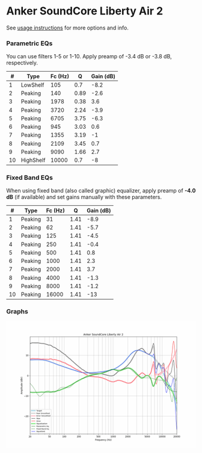 # Anker SoundCore Liberty Air 2
See [usage instructions](https://github.com/jaakkopasanen/AutoEq#usage) for more options and info.

### Parametric EQs
You can use filters 1-5 or 1-10. Apply preamp of -3.4 dB or -3.8 dB, respectively.

|   # | Type      |   Fc (Hz) |    Q |   Gain (dB) |
|-----|-----------|-----------|------|-------------|
|   1 | LowShelf  |       105 | 0.7  |        -8.2 |
|   2 | Peaking   |       140 | 0.89 |        -2.6 |
|   3 | Peaking   |      1978 | 0.38 |         3.6 |
|   4 | Peaking   |      3720 | 2.24 |        -3.9 |
|   5 | Peaking   |      6705 | 3.75 |        -6.3 |
|   6 | Peaking   |       945 | 3.03 |         0.6 |
|   7 | Peaking   |      1355 | 3.19 |        -1   |
|   8 | Peaking   |      2109 | 3.45 |         0.7 |
|   9 | Peaking   |      9090 | 1.66 |         2.7 |
|  10 | HighShelf |     10000 | 0.7  |        -8   |

### Fixed Band EQs
When using fixed band (also called graphic) equalizer, apply preamp of **-4.0 dB** (if available) and set gains manually with these parameters.

|   # | Type    |   Fc (Hz) |    Q |   Gain (dB) |
|-----|---------|-----------|------|-------------|
|   1 | Peaking |        31 | 1.41 |        -8.9 |
|   2 | Peaking |        62 | 1.41 |        -5.7 |
|   3 | Peaking |       125 | 1.41 |        -4.5 |
|   4 | Peaking |       250 | 1.41 |        -0.4 |
|   5 | Peaking |       500 | 1.41 |         0.8 |
|   6 | Peaking |      1000 | 1.41 |         2.3 |
|   7 | Peaking |      2000 | 1.41 |         3.7 |
|   8 | Peaking |      4000 | 1.41 |        -1.3 |
|   9 | Peaking |      8000 | 1.41 |        -1.2 |
|  10 | Peaking |     16000 | 1.41 |       -13   |

### Graphs
![](./Anker%20SoundCore%20Liberty%20Air%202.png)
